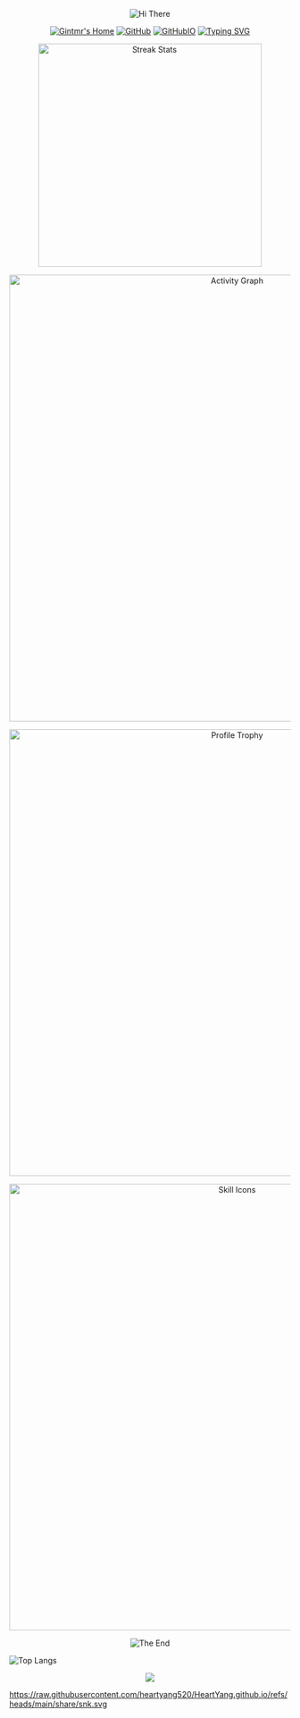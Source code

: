 <!--
MIT License

Copyright (c) 2024 gintmr

Permission is hereby granted, free of charge, to any person obtaining a copy
of this software and associated documentation files (the "Software"), to deal
in the Software without restriction, including without limitation the rights
to use, copy, modify, merge, publish, distribute, sublicense, and/or sell
copies of the Software, and to permit persons to whom the Software is
furnished to do so, subject to the following conditions:

The above copyright notice and this permission notice shall be included in all
copies or substantial portions of the Software.

THE SOFTWARE IS PROVIDED "AS IS", WITHOUT WARRANTY OF ANY KIND, EXPRESS OR
IMPLIED, INCLUDING BUT NOT LIMITED TO THE WARRANTIES OF MERCHANTABILITY,
FITNESS FOR A PARTICULAR PURPOSE AND NONINFRINGEMENT. IN NO EVENT SHALL THE
AUTHORS OR COPYRIGHT HOLDERS BE LIABLE FOR ANY CLAIM, DAMAGES OR OTHER
LIABILITY, WHETHER IN AN ACTION OF CONTRACT, TORT OR OTHERWISE, ARISING FROM,
OUT OF OR IN CONNECTION WITH THE SOFTWARE OR THE USE OR OTHER DEALINGS IN THE
SOFTWARE.

ATTENTION:

Source repository: <https://github.com/gintmr/gintmr>
-->

<p align="center">
    <!-- https://github.com/kyechan99/capsule-render -->
    <img src="https://capsule-render.vercel.app/api?type=waving&color=timeGradient&height=300&&section=header&text=HI%20THERE&fontSize=90&fontAlign=50&fontAlignY=30&desc=This%20is%20Gintmr!&descAlign=50&descSize=30&descAlignY=60&animation=twinkling" alt="Hi There" title="Hi There"/>
</p>
</p>
<p align="center">
    <a href="https://gintmr.20250130.xyz/"><img src="https://img.shields.io/badge/My Profile-Gintmr's Home-blue?logo=" alt="Gintmr's Home" title="Gintmr's Home" /></a>
     <!-- https://github.com/badges/shields  -->
    <a href="https://github.com/gintmr"><img src="https://img.shields.io/badge/GitHub-gintmr-blue?logo=github" alt="GitHub" title="GitHub" /></a>
    <a href="https://gintmr.github.io"><img src="https://img.shields.io/badge/githubio-My Scholar Page -blue?" alt="GitHubIO" title="Gitee" /></a>
    <!-- <a href="https://gitee.com/gintmr_space"><img src="https://img.shields.io/badge/Gitee-谢谢老斑鸠-blue?logo=gitee" alt="Gitee" title="Gitee" /></a>
    <a href="https://space.bilibili.com/475570627?spm_id_from=333.1007.0.0"><img src="https://img.shields.io/badge/哔哩哔哩-谢谢老斑鸠鸠鸠-pink?logo=bilibili" alt="哔哩哔哩" title="哔哩哔哩" /></a>
     <a href="hdttps://wakatime.com/@gintmr"><img src="https://wakatime.com/badge/user/67677d2a-fc6-4c21-a964-b5477332bc69.svg" alt="Wakatime" title="Wakatime" /></a> -->
    <!-- https://github.com/antonkomarev/github-profile-views-counter -->
    <!-- <a href="https://github.com/gintmr"><img src="https://komarev.com/ghpvc/?username=gintmr&label=Profile+Views" alt="Profile Views" title="Profile Views" /></a> 
</p>
<p align="center">
    <!-- https://github.com/DenverCoder1/readme-typing-svg -->
    <a href="https://git.io/typing-svg"><img src="https://readme-typing-svg.demolab.com?font=Fira+Code&weight=700&size=23&duration=2000&pause=5000&color=F773CE&center=true&vCenter=true&width=500&lines=Welcome+to+my+GitHub+Profile!" alt="Typing SVG" /></a>
</p>
<p align="center">
    <!-- https://github.com/anuraghazra/github-readme-stats -->
    <!-- rules: https://github.com/anuraghazra/github-readme-stats/blob/master/src/calculateRank.js -->
    <!-- <img width="400" src="https://github-readme-stats.vercel.app/api?username=gintmr&theme=transparent&show_icons=true&hide_border=true&show=reviews,discussions_started&hide_title=true&hide=contribs&number_format=long&count_private=true" alt="Profile Stats" title="Profile Stats" /> -->
    <!-- https://github.com/DenverCoder1/github-readme-streak-stats -->
    <!-- <img width="400" src="https://streak-stats.demolab.com?user=gintmr&theme=transparent&hide_border=true" alt="Streak Stats" title="Streak Stats" /> -->
    <!-- self-host in Vercel -->
    <img width="400" src="https://github-readme-stats.vercel.app/api?username=gintmr&count_private=true&show_icons=true&theme=neon" alt="Streak Stats" title="Streak Stats" />
</p>
<!-- </p>
<img align="center" src="https://github-readme-stats.vercel.app/api/wakatime?username=gintmr&theme=transparent&hide_border=true&layout=compact&langs_count=22" />
</p> -->
<p align="center">
    <!-- https://github.com/Ashutosh00710/github-readme-activity-graph -->
    <img width="800" src="https://github-readme-activity-graph.vercel.app/graph?username=gintmr&theme=github-compact&hide_border=true&area=true&custom_title=Activity%20Graph" alt="Activity Graph" title="Activity Graph" />
</p>
<p align="center">
    <!-- https://github.com/ryo-ma/github-profile-trophy -->
    <!-- rules: https://github.com/ryo-ma/github-profile-trophy/blob/master/src/trophy.ts -->
    <img width="800" src="https://github-profile-trophy.vercel.app/?username=gintmr&no-bg=true&no-frame=true&theme=algolia&title=-MultiLanguage" alt="Profile Trophy" title="Profile Trophy" />
</p>
<p align="center">
    <!-- https://github.com/LelouchFR/skill-icons -->
    <img width="800" src="https://go-skill-icons.vercel.app/api/icons?i=py,c,pytorch,bash,linux,html,yaml,md,x,youtube,anaconda,canva,chrome,edge,git,cuda,gmail,photoshop,huggingface,notion,obsidian,numpy,java,jupyter,leetcode,,&titles=true" alt="Skill Icons" title="Skill Icons">

<p align="center">
    <!-- https://github.com/kyechan99/capsule-render -->
    <img src="https://capsule-render.vercel.app/api?type=waving&color=timeGradient&height=300&&section=footer&text=THE%20END&fontSize=90&fontAlign=50&fontAlignY=70&desc=Hope%20everyone's%20program%20is%20bug-free&descAlign=50&descSize=30&descAlignY=40&animation=twinkling" alt="The End" title="The End"/>
</p>


![Top Langs](https://github-readme-stats.vercel.app/api/top-langs/?username=gintmr&layout=compact&theme=tokyonight)

<div align="center"> <img src="https://github-readme-stats.vercel.app/api/top-langs/?username=gintmr&hide_title=true&hide_border=true&layout=compact&langs_count=6&text_color=000&icon_color=fff&bg_color=0,52fa5a,4dfcff,c64dff&theme=graywhite" /> </div>

https://raw.githubusercontent.com/heartyang520/HeartYang.github.io/refs/heads/main/share/snk.svg